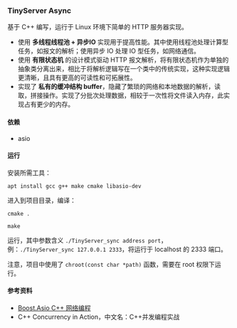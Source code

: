 ### TinyServer Async

基于 C++ 编写，运行于 Linux 环境下简单的 HTTP 服务器实现。

- 使用 **多线程线程池 + 异步IO** 实现用于提高性能。其中使用线程池处理计算型任务，如报文的解析；使用异步 IO 处理 IO 型任务，如网络通信。
- 使用 **有限状态机** 的设计模式驱动 HTTP 报文解析，将有限状态机作为单独的抽象类分离出来，相比于将解析逻辑写在一个类中的传统实现，这种实现逻辑更清晰，且具有更高的可读性和可拓展性。
- 实现了 **私有的缓冲结构 buffer**，隐藏了繁琐的网络和本地数据的解析，读取，拼接操作。实现了分批次处理数据，相较于一次性将文件读入内存，此实现占有更少的内存。


#### 依赖
- asio


#### 运行

安装所需工具：

`apt install gcc g++ make cmake libasio-dev`

进入到项目目录，编译：

`cmake .`

`make`

运行，其中参数含义 `./TinyServer_sync address port`，例：`./TinyServer_sync 127.0.0.1 2333`，将运行于 localhost 的 2333 端口。

注意，项目中使用了 `chroot(const char *path)` 函数，需要在 root 权限下运行。

#### 参考资料

- [Boost.Asio C++ 网络编程](https://mmoaay.gitbooks.io/boost-asio-cpp-network-programming-chinese/content/)
- C++ Concurrency in Action，中文名：C++并发编程实战